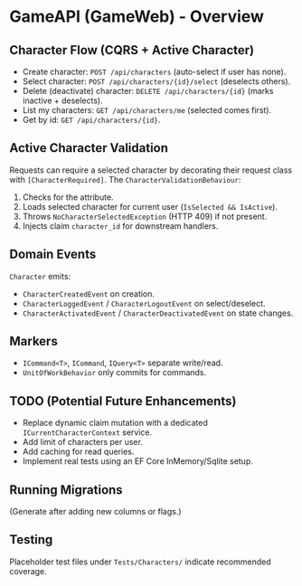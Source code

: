 # GameAPI (GameWeb) - Overview

## Character Flow (CQRS + Active Character)

- Create character: `POST /api/characters` (auto-select if user has none).
- Select character: `POST /api/characters/{id}/select` (deselects others).
- Delete (deactivate) character: `DELETE /api/characters/{id}` (marks inactive + deselects).
- List my characters: `GET /api/characters/me` (selected comes first).
- Get by id: `GET /api/characters/{id}`.

## Active Character Validation
Requests can require a selected character by decorating their request class with `[CharacterRequired]`. The `CharacterValidationBehaviour`:
1. Checks for the attribute.
2. Loads selected character for current user (`IsSelected && IsActive`).
3. Throws `NoCharacterSelectedException` (HTTP 409) if not present.
4. Injects claim `character_id` for downstream handlers.

## Domain Events
`Character` emits:
- `CharacterCreatedEvent` on creation.
- `CharacterLoggedEvent` / `CharacterLogoutEvent` on select/deselect.
- `CharacterActivatedEvent` / `CharacterDeactivatedEvent` on state changes.

## Markers
- `ICommand<T>`, `ICommand`, `IQuery<T>` separate write/read.
- `UnitOfWorkBehavior` only commits for commands.

## TODO (Potential Future Enhancements)
- Replace dynamic claim mutation with a dedicated `ICurrentCharacterContext` service.
- Add limit of characters per user.
- Add caching for read queries.
- Implement real tests using an EF Core InMemory/Sqlite setup.

## Running Migrations
(Generate after adding new columns or flags.)

## Testing
Placeholder test files under `Tests/Characters/` indicate recommended coverage.
